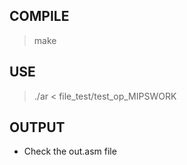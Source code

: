 COMPILE
-------
> make

USE
------
> ./ar < file_test/test_op_MIPSWORK 

OUTPUT
-------
* Check the out.asm file
